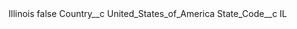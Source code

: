 <?xml version="1.0" encoding="UTF-8"?>
<CustomMetadata xmlns="http://soap.sforce.com/2006/04/metadata" xmlns:xsi="http://www.w3.org/2001/XMLSchema-instance" xmlns:xsd="http://www.w3.org/2001/XMLSchema">
    <label>Illinois</label>
    <protected>false</protected>
    <values>
        <field>Country__c</field>
        <value xsi:type="xsd:string">United_States_of_America</value>
    </values>
    <values>
        <field>State_Code__c</field>
        <value xsi:type="xsd:string">IL</value>
    </values>
</CustomMetadata>
